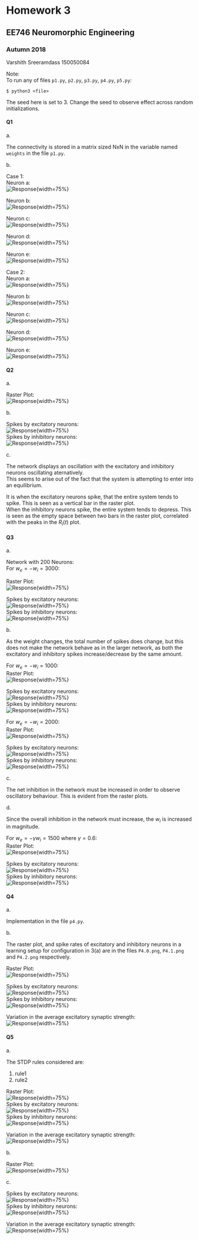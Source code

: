 # Homework 3
## EE746 Neuromorphic Engineering
### Autumn 2018

Varshith Sreeramdass
150050084

Note:  
To run any of files `p1.py`, `p2.py`, `p3.py`, `p4.py`, `p5.py`:  
```
$ python3 <file>
``` 
The seed here is set to 3. Change the seed to observe effect across random initializations.  

#### Q1

a.  

The connectivity is stored in a matrix sized NxN in the variable named `weights` in the file `p1.py`.  

b.  

Case 1:  
Neuron a:  
![Response](P1.1.0.png ){width=75%}  

Neuron b:  
![Response](P1.1.1.png ){width=75%}  

Neuron c:  
![Response](P1.1.2.png ){width=75%}  

Neuron d:  
![Response](P1.1.3.png ){width=75%}  

Neuron e:  
![Response](P1.1.4.png ){width=75%}  

Case 2:  
Neuron a:  
![Response](P1.2.0.png ){width=75%}  

Neuron b:  
![Response](P1.2.1.png ){width=75%}  

Neuron c:  
![Response](P1.2.2.png ){width=75%}  

Neuron d:  
![Response](P1.2.3.png ){width=75%}  

Neuron e:  
![Response](P1.2.4.png ){width=75%}  


#### Q2

a.  

Raster Plot:  
![Response](P2.0.png ){width=75%}  

b.  

Spikes by excitatory neurons:  
![Response](P2.1.png ){width=75%}  
Spikes by inhibitory neurons:  
![Response](P2.2.png ){width=75%}  

c.  

The network displays an oscillation with the excitatory and inhibitory neurons oscillating aternatively.  
This seems to arise out of the fact that the system is attempting to enter into an equilibrium.

It is when the excitatory neurons spike, that the entire system tends to spike. This is seen as a vertical bar in the raster plot.  
When the inhibitory neurons spike, the entire system tends to depress. This is seen as the empty space between two bars in the raster plot, correlated with the peaks in the $R_{i}(t)$ plot.  

#### Q3

a.  

Network with 200 Neurons:  
For $w_{e} = -w_{i} = 3000$:  

Raster Plot:  
![Response](P3_3000_1.0.png ){width=75%}  

Spikes by excitatory neurons:  
![Response](P3_3000_1.1.png ){width=75%}  
Spikes by inhibitory neurons:  
![Response](P3_3000_1.2.png ){width=75%}  

b.  

As the weight changes, the total number of spikes does change, but this does not make the network behave as in the larger network, as both the excitatory and inhibitory spikes increase/decrease by the same amount.  

For $w_{e} = -w_{i} = 1000$:  
Raster Plot:  
![Response](P3_1000_1.0.png ){width=75%}  

Spikes by excitatory neurons:  
![Response](P3_1000_1.1.png ){width=75%}  
Spikes by inhibitory neurons:  
![Response](P3_1000_1.2.png ){width=75%}  

For $w_{e} = -w_{i} = 2000$:  
Raster Plot:  
![Response](P3_2000_1.0.png ){width=75%}  

Spikes by excitatory neurons:  
![Response](P3_2000_1.1.png ){width=75%}  
Spikes by inhibitory neurons:  
![Response](P3_2000_1.2.png ){width=75%}  

c.  

The net inhibition in the network must be increased in order to observe oscillatory behaviour. This is evident from the raster plots.  

d.  

Since the overall inhibition in the network must increase, the $w_{i}$ is increased in magnitude.  

For $w_{e} = - \gamma w_{i} = 1500$ where $\gamma = 0.6$:  
Raster Plot:  
![Response](P3_1500_0_6.0.png ){width=75%}  

Spikes by excitatory neurons:  
![Response](P3_1500_0_6.1.png ){width=75%}  
Spikes by inhibitory neurons:  
![Response](P3_1500_0_6.2.png ){width=75%}  

#### Q4

a.  

Implementation in the file `p4.py`.  

b.  

The raster plot, and spike rates of excitatory and inhibitory neurons in a learning setup for configuration in 3(a) are in the files `P4.0.png`, `P4.1.png` and `P4.2.png` respectively.  

Raster Plot:  
![Response](P4.0.png ){width=75%}  

Spikes by excitatory neurons:  
![Response](P4.1.png ){width=75%}  
Spikes by inhibitory neurons:  
![Response](P4.2.png ){width=75%}  

Variation in the average excitatory synaptic strength:  
![Response](P4.3.png ){width=75%}  

#### Q5

a.  

The STDP rules considered are:  
1. rule1  
2. rule2  

Raster Plot:  
![Response](P5_1000.0.png ){width=75%}  
Spikes by excitatory neurons:  
![Response](P5_1000.1.png ){width=75%}  
Spikes by inhibitory neurons:  
![Response](P5_1000.2.png ){width=75%}  

Variation in the average excitatory synaptic strength:  
![Response](P5_1000.3.png ){width=75%}  

b.  

Raster Plot:  
![Response](P5_2000.0.png ){width=75%}  

c.  

Spikes by excitatory neurons:  
![Response](P5_2000.1.png ){width=75%}  
Spikes by inhibitory neurons:  
![Response](P5_2000.2.png ){width=75%}  

Variation in the average excitatory synaptic strength:  
![Response](P5_2000.3.png ){width=75%}  
